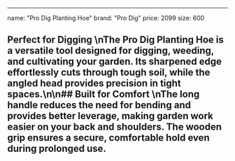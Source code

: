--- 
name: "Pro Dig Planting Hoe"
brand: "Pro Dig"
price: 2099
size: 600

## Perfect for Digging  \nThe **Pro Dig Planting Hoe** is a versatile tool designed for digging, weeding, and cultivating your garden. Its sharpened edge effortlessly cuts through tough soil, while the angled head provides precision in tight spaces.\n\n## Built for Comfort  \nThe long handle reduces the need for bending and provides better leverage, making garden work easier on your back and shoulders. The wooden grip ensures a secure, comfortable hold even during prolonged use.

